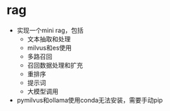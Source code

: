 # rag

- 实现一个mini rag，包括
    - 文本抽取和处理
    - milvus和es使用
    - 多路召回
    - 召回数据处理和扩充
    - 重排序
    - 提示词
    - 大模型调用
- pymilvus和ollama使用conda无法安装，需要手动pip